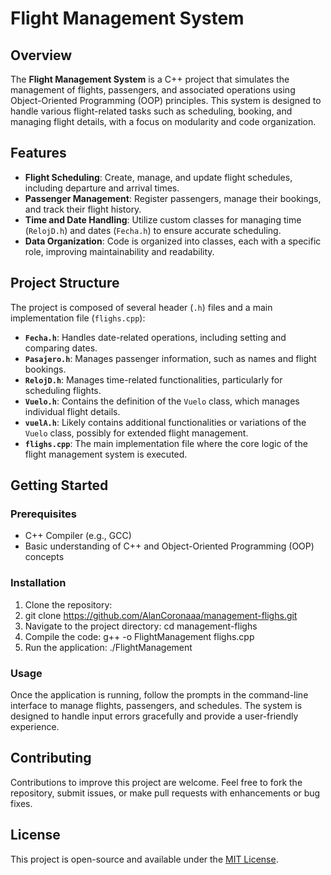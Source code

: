 # Flight Management System

## Overview

The **Flight Management System** is a C++ project that simulates the management of flights, passengers, and associated operations using Object-Oriented Programming (OOP) principles. This system is designed to handle various flight-related tasks such as scheduling, booking, and managing flight details, with a focus on modularity and code organization.

## Features

- **Flight Scheduling**: Create, manage, and update flight schedules, including departure and arrival times.
- **Passenger Management**: Register passengers, manage their bookings, and track their flight history.
- **Time and Date Handling**: Utilize custom classes for managing time (`RelojD.h`) and dates (`Fecha.h`) to ensure accurate scheduling.
- **Data Organization**: Code is organized into classes, each with a specific role, improving maintainability and readability.

## Project Structure

The project is composed of several header (`.h`) files and a main implementation file (`flighs.cpp`):

- **`Fecha.h`**: Handles date-related operations, including setting and comparing dates.
- **`Pasajero.h`**: Manages passenger information, such as names and flight bookings.
- **`RelojD.h`**: Manages time-related functionalities, particularly for scheduling flights.
- **`Vuelo.h`**: Contains the definition of the `Vuelo` class, which manages individual flight details.
- **`vuelA.h`**: Likely contains additional functionalities or variations of the `Vuelo` class, possibly for extended flight management.
- **`flighs.cpp`**: The main implementation file where the core logic of the flight management system is executed.

## Getting Started

### Prerequisites

- C++ Compiler (e.g., GCC)
- Basic understanding of C++ and Object-Oriented Programming (OOP) concepts
### Installation

1. Clone the repository:
2. git clone https://github.com/AlanCoronaaa/management-flighs.git
3.  Navigate to the project directory:
cd management-flighs
4. Compile the code:
g++ -o FlightManagement flighs.cpp
5. Run the application:
./FlightManagement


### Usage

Once the application is running, follow the prompts in the command-line interface to manage flights, passengers, and schedules. The system is designed to handle input errors gracefully and provide a user-friendly experience.

## Contributing

Contributions to improve this project are welcome. Feel free to fork the repository, submit issues, or make pull requests with enhancements or bug fixes.

## License

This project is open-source and available under the [MIT License](LICENSE).
